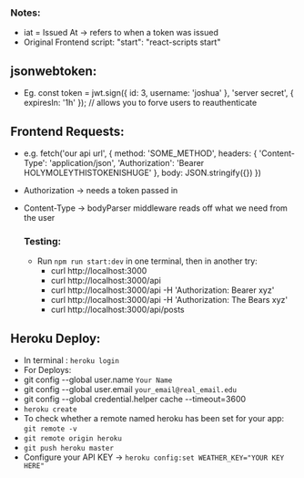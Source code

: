 ### Notes:
- iat = Issued At -> refers to when a token was issued
- Original Frontend script: "start": "react-scripts start"

## jsonwebtoken:
- Eg. const token = jwt.sign({ id: 3, username: 'joshua' }, 'server secret', { expiresIn: '1h' }); // allows you to forve users to reauthenticate

## Frontend Requests:
- e.g. fetch('our api url', {
  method: 'SOME_METHOD',
  headers: {
    'Content-Type': 'application/json',
    'Authorization': 'Bearer HOLYMOLEYTHISTOKENISHUGE'
  },
  body: JSON.stringify({})
})

- Authorization -> needs a token passed in
- Content-Type -> bodyParser middleware reads off what we need from the user

    ### Testing:
    - Run `npm run start:dev` in one terminal, then in another try:
        - curl http://localhost:3000
        - curl http://localhost:3000/api
        - curl http://localhost:3000/api -H 'Authorization: Bearer xyz'
        - curl http://localhost:3000/api -H 'Authorization: The Bears xyz'
        - curl http://localhost:3000/api/posts

## Heroku Deploy:
- In terminal : `heroku login`
- For Deploys: 
- git config --global user.name `Your Name`
- git config --global user.email `your_email@real_email.edu`
- git config --global credential.helper cache --timeout=3600
- `heroku create`
- To check whether a remote named heroku has been set for your app: `git remote -v`
- `git remote origin heroku`
- `git push heroku master`
- Configure your API KEY -> `heroku config:set WEATHER_KEY="YOUR KEY HERE"`

    